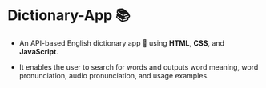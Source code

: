 # Dictionary-App :books:

- An API-based English dictionary app :book: using **HTML**, **CSS**, and **JavaScript**.

- It enables the user to search for words and outputs word meaning, word pronunciation, audio
pronunciation, and usage examples.
